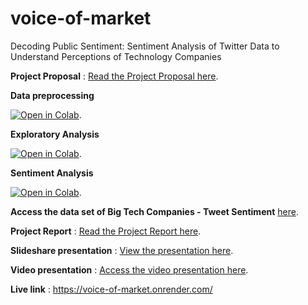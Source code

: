 # voice-of-market
Decoding Public Sentiment: Sentiment Analysis of Twitter Data to Understand Perceptions of Technology Companies

**Project Proposal** : [Read the Project Proposal here](https://docs.google.com/document/d/15CHM26XU58Q4i_XkvuoKW1_-P71nDP4J/edit?usp=sharing&ouid=102634646235099236813&rtpof=true&sd=true).

**Data preprocessing**

<a href="https://colab.research.google.com/drive/1YHl2Zc6bmHG1_YGhPRkZdyeRowYdEUd0?usp=sharing"><img src="https://colab.research.google.com/assets/colab-badge.svg" alt="Open in Colab" title="Open and Execute in Google Colaboratory"></a>.

**Exploratory Analysis**

<a href="https://colab.research.google.com/drive/1VYYcFlGRHHpY42CuxhuVp2p-Oq3CXsX-?usp=sharing"><img src="https://colab.research.google.com/assets/colab-badge.svg" alt="Open in Colab" title="Open and Execute in Google Colaboratory"></a>.

**Sentiment Analysis**

<a href="https://colab.research.google.com/drive/12sJGaKtHVhQyUaXmxLkLcL2hPt7aSVfA?usp=sharing"><img src="https://colab.research.google.com/assets/colab-badge.svg" alt="Open in Colab" title="Open and Execute in Google Colaboratory"></a>.

**Access the data set of Big Tech Companies - Tweet Sentiment** [here](https://drive.google.com/file/d/1dMh_a3VcijjTcogB18I6ZupYTz2JImTA/view?usp=sharing).

**Project Report** : [Read the Project Report here](https://docs.google.com/document/d/1DcnRw8qeaxFDULBNWehl3uffohdFVtbJd0d-jeqwu0E/edit?usp=sharing).

**Slideshare presentation** : [View the presentation here](https://docs.google.com/presentation/d/1WQGD3zzw-AKSqEB0UKTn7_egqxh-GGqD/edit?usp=sharing&ouid=102634646235099236813&rtpof=true&sd=true).

**Video presentation** : [Access the video presentation here](https://drive.google.com/file/d/15us0ajyR16C5olzrTv008uoEUKMikRYE/view?usp=sharing).

**Live link** : https://voice-of-market.onrender.com/
